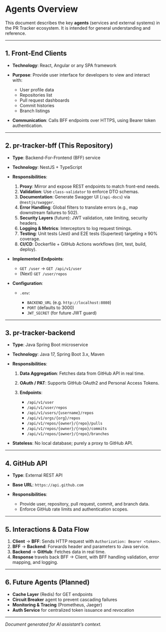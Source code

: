 # Agents Overview

This document describes the key **agents** (services and external systems) in the PR Tracker ecosystem. It is intended for general understanding and reference.

---

## 1. Front-End Clients

* **Technology**: React, Angular or any SPA framework
* **Purpose**: Provide user interface for developers to view and interact with:

  * User profile data
  * Repositories list
  * Pull request dashboards
  * Commit histories
  * Branch listings
* **Communication**: Calls BFF endpoints over HTTPS, using Bearer token authentication.

---

## 2. pr-tracker-bff (This Repository)

* **Type**: Backend-For-Frontend (BFF) service
* **Technology**: NestJS + TypeScript
* **Responsibilities**:

  1. **Proxy**: Mirror and expose REST endpoints to match front-end needs.
  2. **Validation**: Use `class-validator` to enforce DTO schemas.
  3. **Documentation**: Generate Swagger UI (`/api-docs`) via `@nestjs/swagger`.
  4. **Error Handling**: Global filters to translate errors (e.g., map downstream failures to 502).
  5. **Security Layers** (future): JWT validation, rate limiting, security headers.
  6. **Logging & Metrics**: Interceptors to log request timings.
  7. **Testing**: Unit tests (Jest) and E2E tests (Supertest) targeting ≥ 90% coverage.
  8. **CI/CD**: Dockerfile + GitHub Actions workflows (lint, test, build, deploy).
* **Implemented Endpoints**:

  * `GET /user` → `GET /api/v1/user`
  * (Next) `GET /user/repos`
* **Configuration**:

  * `.env`:

    * `BACKEND_URL` (e.g. `http://localhost:8080`)
    * `PORT` (defaults to 3000)
    * `JWT_SECRET` (for future JWT guard)

---

## 3. pr-tracker-backend

* **Type**: Java Spring Boot microservice
* **Technology**: Java 17, Spring Boot 3.x, Maven
* **Responsibilities**:

  1. **Data Aggregation**: Fetches data from GitHub API in real time.
  2. **OAuth / PAT**: Supports GitHub OAuth2 and Personal Access Tokens.
  3. **Endpoints**:

     * `/api/v1/user`
     * `/api/v1/user/repos`
     * `/api/v1/users/{username}/repos`
     * `/api/v1/orgs/{org}/repos`
     * `/api/v1/repos/{owner}/{repo}/pulls`
     * `/api/v1/repos/{owner}/{repo}/commits`
     * `/api/v1/repos/{owner}/{repo}/branches`
* **Stateless**: No local database; purely a proxy to GitHub API.

---

## 4. GitHub API

* **Type**: External REST API
* **Base URL**: `https://api.github.com`
* **Responsibilities**:

  * Provide user, repository, pull request, commit, and branch data.
  * Enforce GitHub rate limits and authentication scopes.

---

## 5. Interactions & Data Flow

1. **Client** → **BFF**: Sends HTTP request with `Authorization: Bearer <token>`.
2. **BFF** → **Backend**: Forwards header and parameters to Java service.
3. **Backend** → **GitHub**: Fetches data in real time.
4. **Response** travels back BFF → Client, with BFF handling validation, error mapping, and logging.

---

## 6. Future Agents (Planned)

* **Cache Layer** (Redis) for GET endpoints
* **Circuit Breaker** agent to prevent cascading failures
* **Monitoring & Tracing** (Prometheus, Jaeger)
* **Auth Service** for centralized token issuance and revocation

---

*Document generated for AI assistant’s context.*